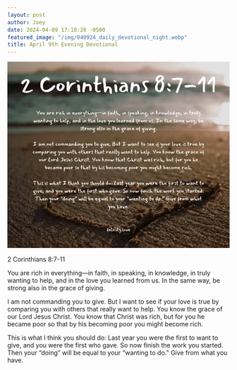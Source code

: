 ```yaml
---
layout: post
author: Joey
date: 2024-04-09 17:18:28 -0500
featured_image: "/img/040924_daily_devotional_night.webp"
title: April 9th Evening Devotional
---
```


[![April 9th 2024 - Evening Devotional](/img/040924_daily_devotional_night.webp)](/img/040924_daily_devotional_night.webp)

2 Corinthians 8:7-11

You are rich in everything—in faith, in speaking, in knowledge, in truly wanting to help, and in the love you learned from us. In the same way, be strong also in the grace of giving.

I am not commanding you to give. But I want to see if your love is true by comparing you with others that really want to help. You know the grace of our Lord Jesus Christ. You know that Christ was rich, but for you he became poor so that by his becoming poor you might become rich.

This is what I think you should do: Last year you were the first to want to give, and you were the first who gave. So now finish the work you started. Then your “doing” will be equal to your “wanting to do.” Give from what you have.